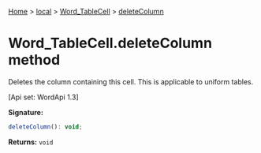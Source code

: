 [Home](./index) &gt; [local](local.md) &gt; [Word\_TableCell](local.word_tablecell.md) &gt; [deleteColumn](local.word_tablecell.deletecolumn.md)

# Word\_TableCell.deleteColumn method

Deletes the column containing this cell. This is applicable to uniform tables. 

 \[Api set: WordApi 1.3\]

**Signature:**
```javascript
deleteColumn(): void;
```
**Returns:** `void`

